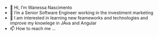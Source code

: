- 👋 Hi, I’m Wanessa Nascimento
- 👀 I’m a Senior Software Engineer working in the investiment marketing 
- 🌱 I am interested in learning new feameworks and technologies and improve my knowlege in JAva and Angular 
- 📫 How to reach me ...

<!---
wanessarodnasc/wanessarodnasc is a ✨ special ✨ repository because its `README.md` (this file) appears on your GitHub profile.
You can click the Preview link to take a look at your changes.
--->
